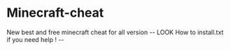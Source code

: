# Minecraft-cheat
New best and free minecraft cheat for all version
-- LOOK How to install.txt if you need help ! --
